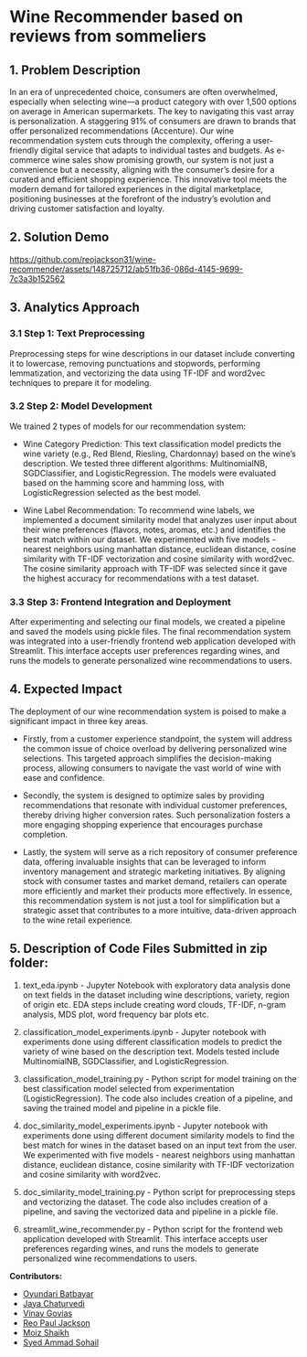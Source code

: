 # Wine Recommender based on reviews from sommeliers

## 1. Problem Description
In an era of unprecedented choice, consumers are often overwhelmed, especially when selecting wine—a product category with over 1,500 options on average in American supermarkets. The key to navigating this vast array is personalization. A staggering 91% of consumers are drawn to brands that offer personalized recommendations (Accenture). Our wine recommendation system cuts through the complexity, offering a user-friendly digital service that adapts to individual tastes and budgets. As e-commerce wine sales show promising growth, our system is not just a convenience but a necessity, aligning with the consumer’s desire for a curated and efficient shopping experience. This innovative tool meets the modern demand for tailored experiences in the digital marketplace, positioning businesses at the forefront of the industry’s evolution and driving customer satisfaction and loyalty.

## 2. Solution Demo

https://github.com/reojackson31/wine-recommender/assets/148725712/ab51fb36-086d-4145-9699-7c3a3b152562

## 3. Analytics Approach

### 3.1 Step 1: Text Preprocessing
Preprocessing steps for wine descriptions in our dataset include converting it to lowercase, removing punctuations and stopwords, performing lemmatization, and vectorizing the data using TF-IDF and word2vec techniques to prepare it for modeling.

### 3.2 Step 2: Model Development
We trained 2 types of models for our recommendation system:

- Wine Category Prediction: This text classification model predicts the wine variety (e.g., Red Blend, Riesling, Chardonnay) based on the wine’s description. We tested three different algorithms: MultinomialNB, SGDClassifier, and LogisticRegression. The models were evaluated based on the hamming score and hamming loss, with LogisticRegression selected as the best model.

- Wine Label Recommendation: To recommend wine labels, we implemented a document similarity model that analyzes user input about their wine preferences (flavors, notes, aromas, etc.) and identifies the best match within our dataset. We experimented with five models - nearest neighbors using manhattan distance, euclidean distance, cosine similarity with TF-IDF vectorization and cosine similarity with word2vec. The cosine similarity approach with TF-IDF was selected since it gave the highest accuracy for recommendations with a test dataset.

### 3.3 Step 3: Frontend Integration and Deployment
After experimenting and selecting our final models, we created a pipeline and saved the models using pickle files. The final recommendation system was integrated into a user-friendly frontend web application developed with Streamlit. This interface accepts user preferences regarding wines, and runs the models to generate personalized wine recommendations to users.


## 4. Expected Impact
The deployment of our wine recommendation system is poised to make a significant impact in three key areas.

- Firstly, from a customer experience standpoint, the system will address the common issue of choice overload by delivering personalized wine selections. This targeted approach simplifies the decision-making process, allowing consumers to navigate the vast world of wine with ease and confidence.

- Secondly, the system is designed to optimize sales by providing recommendations that resonate with individual customer preferences, thereby driving higher conversion rates. Such personalization fosters a more engaging shopping experience that encourages purchase completion. 

- Lastly, the system will serve as a rich repository of consumer preference data, offering invaluable insights that can be leveraged to inform inventory management and strategic marketing initiatives. By aligning stock with consumer tastes and market demand, retailers can operate more efficiently and market their products more effectively. In essence, this recommendation system is not just a tool for simplification but a strategic asset that
contributes to a more intuitive, data-driven approach to the wine retail experience.


## 5. Description of Code Files Submitted in zip folder:

1. text_eda.ipynb - Jupyter Notebook with exploratory data analysis done on text fields in the dataset including wine descriptions, variety, region of origin etc. EDA steps include creating word clouds, TF-IDF, n-gram analysis, MDS plot, word frequency bar plots etc.

2. classification_model_experiments.ipynb - Jupyter notebook with experiments done using different classification models to predict the variety of wine based on the description text. Models tested include MultinomialNB, SGDClassifier, and LogisticRegression.

3. classification_model_training.py - Python script for model training on the best classification model selected from experimentation (LogisticRegression). The code also includes creation of a pipeline, and saving the trained model and pipeline in a pickle file.

4. doc_similarity_model_experiments.ipynb - Jupyter notebook with experiments done using different document similarity models to find the best match for wines in the dataset based on an input text from the user. We experimented with five models - nearest neighbors using manhattan distance, euclidean distance, cosine similarity with TF-IDF vectorization and cosine similarity with word2vec.

5. doc_similarity_model_training.py - Python script for preprocessing steps and vectorizing the dataset. The code also includes creation of a pipeline, and saving the vectorized data and pipeline in a pickle file.

6. streamlit_wine_recommender.py - Python script for the frontend web application developed with Streamlit. This interface accepts user preferences regarding wines, and runs the models to generate personalized wine recommendations to users.


**Contributors:**
- [Oyundari Batbayar](https://github.com/obatbayar1)
- [Jaya Chaturvedi](https://github.com/Jaya2404)
- [Vinay Govias](https://github.com/vin1652)
- [Reo Paul Jackson](https://github.com/reojackson31)
- [Moiz Shaikh](https://github.com/MoizZahidShaikh)
- [Syed Ammad Sohail](https://github.com/ammadsohail99)


